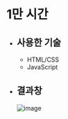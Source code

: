 # 1만 시간

 * ## 사용한 기술
   - HTML/CSS
   - JavaScript


 * ## 결과창

   ![image](https://user-images.githubusercontent.com/102580996/175775265-b17bbda0-8b67-4a35-a506-476ef815a12b.png)
